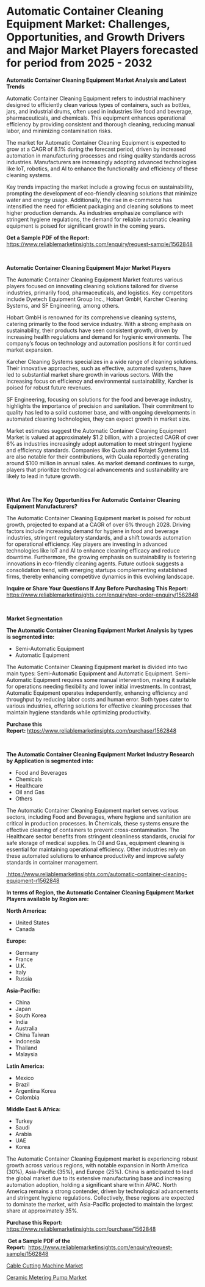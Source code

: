 <p><h1>Automatic Container Cleaning Equipment Market: Challenges, Opportunities, and Growth Drivers and Major Market Players forecasted for period from 2025 - 2032</h1></p><p><strong>Automatic Container Cleaning Equipment Market Analysis and Latest Trends</strong></p>
<p><p>Automatic Container Cleaning Equipment refers to industrial machinery designed to efficiently clean various types of containers, such as bottles, jars, and industrial drums, often used in industries like food and beverage, pharmaceuticals, and chemicals. This equipment enhances operational efficiency by providing consistent and thorough cleaning, reducing manual labor, and minimizing contamination risks.</p><p>The market for Automatic Container Cleaning Equipment is expected to grow at a CAGR of 8.1% during the forecast period, driven by increased automation in manufacturing processes and rising quality standards across industries. Manufacturers are increasingly adopting advanced technologies like IoT, robotics, and AI to enhance the functionality and efficiency of these cleaning systems. </p><p>Key trends impacting the market include a growing focus on sustainability, prompting the development of eco-friendly cleaning solutions that minimize water and energy usage. Additionally, the rise in e-commerce has intensified the need for efficient packaging and cleaning solutions to meet higher production demands. As industries emphasize compliance with stringent hygiene regulations, the demand for reliable automatic cleaning equipment is poised for significant growth in the coming years.</p></p>
<p><strong>Get a Sample PDF of the Report:&nbsp;</strong> <a href="https://www.reliablemarketinsights.com/enquiry/request-sample/1562848?utm_campaign=2013&utm_medium=2&utm_source=Github&utm_content=ia&utm_term=11042025&utm_id=automatic-container-cleaning-equipment">https://www.reliablemarketinsights.com/enquiry/request-sample/1562848</a></p>
<p>&nbsp;</p>
<p><strong>Automatic Container Cleaning Equipment Major Market Players</strong></p>
<p><p>The Automatic Container Cleaning Equipment Market features various players focused on innovating cleaning solutions tailored for diverse industries, primarily food, pharmaceuticals, and logistics. Key competitors include Dyetech Equipment Group Inc., Hobart GmbH, Karcher Cleaning Systems, and SF Engineering, among others. </p><p>Hobart GmbH is renowned for its comprehensive cleaning systems, catering primarily to the food service industry. With a strong emphasis on sustainability, their products have seen consistent growth, driven by increasing health regulations and demand for hygienic environments. The company’s focus on technology and automation positions it for continued market expansion.</p><p>Karcher Cleaning Systems specializes in a wide range of cleaning solutions. Their innovative approaches, such as effective, automated systems, have led to substantial market share growth in various sectors. With the increasing focus on efficiency and environmental sustainability, Karcher is poised for robust future revenues.</p><p>SF Engineering, focusing on solutions for the food and beverage industry, highlights the importance of precision and sanitation. Their commitment to quality has led to a solid customer base, and with ongoing developments in automated cleaning technologies, they can expect growth in market size.</p><p>Market estimates suggest the Automatic Container Cleaning Equipment Market is valued at approximately $1.2 billion, with a projected CAGR of over 6% as industries increasingly adopt automation to meet stringent hygiene and efficiency standards. Companies like Quala and Rotajet Systems Ltd. are also notable for their contributions, with Quala reportedly generating around $100 million in annual sales. As market demand continues to surge, players that prioritize technological advancements and sustainability are likely to lead in future growth.</p></p>
<p>&nbsp;</p>
<p><strong>What Are The Key Opportunities For Automatic Container Cleaning Equipment Manufacturers?</strong></p>
<p><p>The Automatic Container Cleaning Equipment market is poised for robust growth, projected to expand at a CAGR of over 6% through 2028. Driving factors include increasing demand for hygiene in food and beverage industries, stringent regulatory standards, and a shift towards automation for operational efficiency. Key players are investing in advanced technologies like IoT and AI to enhance cleaning efficacy and reduce downtime. Furthermore, the growing emphasis on sustainability is fostering innovations in eco-friendly cleaning agents. Future outlook suggests a consolidation trend, with emerging startups complementing established firms, thereby enhancing competitive dynamics in this evolving landscape.</p></p>
<p><strong>Inquire or Share Your Questions If Any Before Purchasing This Report:</strong> <a href="https://www.reliablemarketinsights.com/enquiry/pre-order-enquiry/1562848?utm_campaign=2013&utm_medium=2&utm_source=Github&utm_content=ia&utm_term=11042025&utm_id=automatic-container-cleaning-equipment">https://www.reliablemarketinsights.com/enquiry/pre-order-enquiry/1562848</a></p>
<p>&nbsp;</p>
<p><strong>Market Segmentation</strong></p>
<p><strong>The Automatic Container Cleaning Equipment Market Analysis by types is segmented into:</strong></p>
<p><ul><li>Semi-Automatic Equipment</li><li>Automatic Equipment</li></ul></p>
<p><p>The Automatic Container Cleaning Equipment market is divided into two main types: Semi-Automatic Equipment and Automatic Equipment. Semi-Automatic Equipment requires some manual intervention, making it suitable for operations needing flexibility and lower initial investments. In contrast, Automatic Equipment operates independently, enhancing efficiency and throughput by reducing labor costs and human error. Both types cater to various industries, offering solutions for effective cleaning processes that maintain hygiene standards while optimizing productivity.</p></p>
<p><strong>Purchase this Report:&nbsp;</strong><a href="https://www.reliablemarketinsights.com/purchase/1562848?utm_campaign=2013&utm_medium=2&utm_source=Github&utm_content=ia&utm_term=11042025&utm_id=automatic-container-cleaning-equipment">https://www.reliablemarketinsights.com/purchase/1562848</a></p>
<p>&nbsp;</p>
<p><strong>The Automatic Container Cleaning Equipment Market Industry Research by Application is segmented into:</strong></p>
<p><ul><li>Food and Beverages</li><li>Chemicals</li><li>Healthcare</li><li>Oil and Gas</li><li>Others</li></ul></p>
<p><p>The Automatic Container Cleaning Equipment market serves various sectors, including Food and Beverages, where hygiene and sanitation are critical in production processes. In Chemicals, these systems ensure the effective cleaning of containers to prevent cross-contamination. The Healthcare sector benefits from stringent cleanliness standards, crucial for safe storage of medical supplies. In Oil and Gas, equipment cleaning is essential for maintaining operational efficiency. Other industries rely on these automated solutions to enhance productivity and improve safety standards in container management.</p></p>
<p><a href="https://www.reliablemarketinsights.com/automatic-container-cleaning-equipment-r1562848?utm_campaign=2013&utm_medium=2&utm_source=Github&utm_content=ia&utm_term=11042025&utm_id=automatic-container-cleaning-equipment">&nbsp;https://www.reliablemarketinsights.com/automatic-container-cleaning-equipment-r1562848</a></p>
<p><strong>In terms of Region, the Automatic Container Cleaning Equipment Market Players available by Region are:</strong></p>
<p>
    <p> <strong> North America: </strong>
        <ul>
            <li>United States</li>
            <li>Canada</li>
        </ul>
        </p> 
    <p> <strong> Europe: </strong>
        <ul>
            <li>Germany</li>
            <li>France</li>
            <li>U.K.</li>
            <li>Italy</li>
            <li>Russia</li>
        </ul>
        </p> 
    <p> <strong> Asia-Pacific: </strong>
        <ul>
            <li>China</li>
            <li>Japan</li>
            <li>South Korea</li>
            <li>India</li>
            <li>Australia</li>
            <li>China Taiwan</li>
            <li>Indonesia</li>
            <li>Thailand</li>
            <li>Malaysia</li>
        </ul>
        </p> 
    <p> <strong> Latin America: </strong>
        <ul>
            <li>Mexico</li>
            <li>Brazil</li>
            <li>Argentina Korea</li>
            <li>Colombia</li>
        </ul>
        </p> 
    <p> <strong> Middle East & Africa: </strong>
        <ul>
            <li>Turkey</li>
            <li>Saudi</li>
            <li>Arabia</li>
            <li>UAE</li>
            <li>Korea</li>
        </ul>
    </p>
    </p>
<p><p>The Automatic Container Cleaning Equipment market is experiencing robust growth across various regions, with notable expansion in North America (30%), Asia-Pacific (35%), and Europe (25%). China is anticipated to lead the global market due to its extensive manufacturing base and increasing automation adoption, holding a significant share within APAC. North America remains a strong contender, driven by technological advancements and stringent hygiene regulations. Collectively, these regions are expected to dominate the market, with Asia-Pacific projected to maintain the largest share at approximately 35%.</p></p>
<p><strong>Purchase this Report: </strong><a href="https://www.reliablemarketinsights.com/purchase/1562848?utm_campaign=2013&utm_medium=2&utm_source=Github&utm_content=ia&utm_term=11042025&utm_id=automatic-container-cleaning-equipment">https://www.reliablemarketinsights.com/purchase/1562848</a></p>
<p>&nbsp;<strong>Get a Sample PDF of the Report:&nbsp;&nbsp;</strong><a href="https://www.reliablemarketinsights.com/enquiry/request-sample/1562848?utm_campaign=2013&utm_medium=2&utm_source=Github&utm_content=ia&utm_term=11042025&utm_id=automatic-container-cleaning-equipment">https://www.reliablemarketinsights.com/enquiry/request-sample/1562848</a></p>
<p><strong></strong></p>
<p><p><a href="https://github.com/wynonachirei9/Market-Research-Report-List-1/blob/main/cable-cutting-machine-market.md?utm_campaign=2013&utm_medium=2&utm_source=Github&utm_content=ia&utm_term=11042025&utm_id=automatic-container-cleaning-equipment">Cable Cutting Machine Market</a></p><p><a href="https://github.com/nacrehuipie/Market-Research-Report-List-1/blob/main/ceramic-metering-pump-market.md?utm_campaign=2013&utm_medium=2&utm_source=Github&utm_content=ia&utm_term=11042025&utm_id=automatic-container-cleaning-equipment">Ceramic Metering Pump Market</a></p></p>